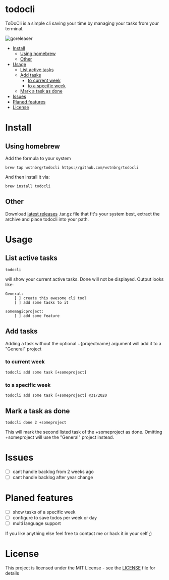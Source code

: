 # todocli <!-- omit in toc -->

ToDoCli is a simple cli saving your time by managing your tasks from your terminal.

![goreleaser](https://github.com/wstnbrg/todocli/workflows/goreleaser/badge.svg?event=release)

- [Install](#install)
  - [Using homebrew](#using-homebrew)
  - [Other](#other)
- [Usage](#usage)
  - [List active tasks](#list-active-tasks)
  - [Add tasks](#add-tasks)
    - [to current week](#to-current-week)
    - [to a specific week](#to-a-specific-week)
  - [Mark a task as done](#mark-a-task-as-done)
- [Issues](#issues)
- [Planed features](#planed-features)
- [License](#license)

# Install

## Using homebrew

Add the formula to your system

```
brew tap wstnbrg/todocli https://github.com/wstnbrg/todocli
```

And then install it via:

```
brew install todocli
```

## Other

Download [latest releases](https://github.com/wstnbrg/todocli/releases/) .tar.gz file that fit's your system best, extract the archive and place todocli into your path. 


# Usage

## List active tasks

```
todocli
```

will show your current active tasks. Done will not be displayed. Output looks like:

```
General:
    [ ] create this awesome cli tool 
    [ ] add some tasks to it 

somemagicproject:
    [ ] add some feature
```

## Add tasks

Adding a task without the optional +{projectname} argument will add it to a "General" project

### to current week

```
todocli add some task [+someproject]
```

### to a specific week

```
todocli add some task [+someproject] @31/2020
```

## Mark a task as done

```
todocli done 2 +someproject
```

This will mark the second listed task of the +someproject as done. Omitting +someproject will use the "General" project instead.

# Issues
- [ ] cant handle backlog from 2 weeks ago
- [ ] cant handle backlog after year change

# Planed features
- [ ] show tasks of a specific week
- [ ] configure to save todos per week or day
- [ ] multi language support

If you like anything else feel free to contact me or hack it in your self ;)

# License

This project is licensed under the MIT License - see the [LICENSE](https://github.com/wstnbrg/todocli/blob/master/LICENSE) file for details